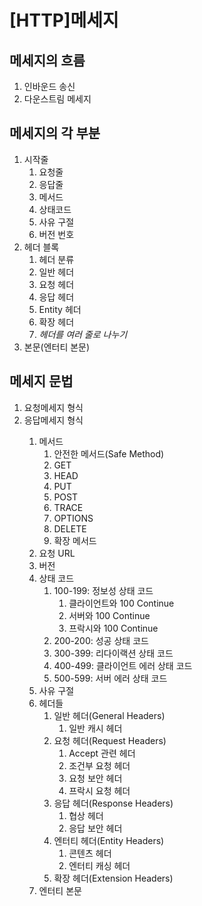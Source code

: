 # [HTTP]메세지

## 메세지의 흐름

<ol>
    <li>인바운드 송신</li>
    <li>다운스트림 메세지</li>
</ol>

## 메세지의 각 부분

<ol>
    <li>시작줄
        <ol>
            <li>요청줄</li>
            <li>응답줄</li>
            <li>메서드</li>
            <li>상태코드</li>
            <li>사유 구절</li>
            <li>버전 번호</li>
        </ol>
    </li>
    <li>헤더 블록
        <ol>
            <li>헤더 분류</li>
            <li>일반 헤더</li>
            <li>요청 헤더</li>
            <li>응답 헤더</li>
            <li>Entity 헤더</li>
            <li>확장 헤더</li>
            <li><i>헤더를 여러 줄로 나누기</i></li>
        </ol>
    </li>
    <li>본문(엔터티 본문)</li>
</ol>

## 메세지 문법

<ol>
    <li>요청메세지 형식</li>
    <li>응답메세지 형식</li>
    <ol>
        <li>메서드
            <ol>
                <li>안전한 메서드(Safe Method)</li>
                <li>GET</li>
                <li>HEAD</li>
                <li>PUT</li>
                <li>POST</li>
                <li>TRACE</li>
                <li>OPTIONS</li>
                <li>DELETE</li>
                <li>확장 메서드</li>
            </ol>
        </li>
        <li>요청 URL</li>
        <li>버전</li>
        <li>상태 코드
            <ol>
                <li>100-199: 정보성 상태 코드
                    <ol>
                        <li>클라이언트와 100 Continue</li>
                        <li>서버와 100 Continue</li>
                        <li>프락시와 100 Continue</li>
                    </ol>
                </li>
                <li>200-200: 성공 상태 코드</li>
                <li>300-399: 리다이랙션 상태 코드</li>
                <li>400-499: 클라이언트 에러 상태 코드</li>
                <li>500-599: 서버 에러 상태 코드</li>
            </ol>
        </li>
        <li>사유 구절</li>
        <li>헤더들
            <ol>
                <li>일반 헤더(General Headers)
                    <ol>
                        <li>일반 캐시 헤더</li>
                    </ol>
                </li>
                <li>요청 헤더(Request Headers)
                    <ol>
                        <li>Accept 관련 헤더</li>
                        <li>조건부 요청 헤더</li>
                        <li>요청 보안 헤더</li>
                        <li>프락시 요청 헤더</li>
                    </ol>
                </li>
                <li>응답 헤더(Response Headers)
                    <ol>
                        <li>협상 헤더</li>
                        <li>응답 보안 헤더</li>
                    </ol>
                </li>
                <li>엔터티 헤더(Entity Headers)
                    <ol>
                        <li>콘텐츠 헤더</li>
                        <li>엔터티 캐싱 헤더</li>
                    </ol>
                </li>
                <li>확장 헤더(Extension Headers)</li>
            </ol>
        </li>
        <li>엔터티 본문</li>
    </ol>
</ol>
